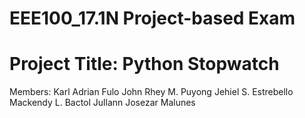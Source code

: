 # EEE100_17.1N Project-based Exam

# Project Title: Python Stopwatch


Members:
        Karl Adrian Fulo
        John Rhey M. Puyong
        Jehiel S. Estrebello
        Mackendy L. Bactol
        Jullann Josezar Malunes
        
